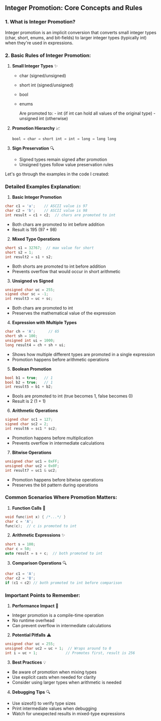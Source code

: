 ## Integer Promotion: Core Concepts and Rules

### 1. What is Integer Promotion?
Integer promotion is an implicit conversion that converts small integer types (char, short, enums, and bit-fields) to larger integer types (typically int) when they're used in expressions.

### 2. Basic Rules of Integer Promotion:

1. **Small Integer Types** ✨
   - char (signed/unsigned)
   - short int (signed/unsigned)
   - bool
   - enums

     Are promoted to:
         - int (if int can hold all values of the original type)
         - unsigned int (otherwise)

2. **Promotion Hierarchy** 📈
   ```
   bool → char → short int → int → long → long long
   ```

3. **Sign Preservation** 🔍
   - Signed types remain signed after promotion
   - Unsigned types follow value preservation rules

Let's go through the examples in the code I created:

### Detailed Examples Explanation:

1. **Basic Integer Promotion** 
```cpp
char c1 = 'a';    // ASCII value is 97
char c2 = 'b';    // ASCII value is 98
int result = c1 + c2;  // chars are promoted to int
```
- Both chars are promoted to int before addition
- Result is 195 (97 + 98)

2. **Mixed Type Operations**
```cpp
short s1 = 32767;  // max value for short
short s2 = 1;
int result2 = s1 + s2;
```
- Both shorts are promoted to int before addition
- Prevents overflow that would occur in short arithmetic

3. **Unsigned vs Signed**
```cpp
unsigned char uc = 255;
signed char sc = -1;
int result3 = uc + sc;
```
- Both chars are promoted to int
- Preserves the mathematical value of the expression

4. **Expression with Multiple Types**
```cpp
char ch = 'A';      // 65
short sh = 100;
unsigned int ui = 1000;
long result4 = ch + sh + ui;
```
- Shows how multiple different types are promoted in a single expression
- Promotion happens before arithmetic operations

5. **Boolean Promotion**
```cpp
bool b1 = true;   // 1
bool b2 = true;   // 1
int result5 = b1 + b2;
```
- Bools are promoted to int (true becomes 1, false becomes 0)
- Result is 2 (1 + 1)

6. **Arithmetic Operations**
```cpp
signed char sc1 = 127;
signed char sc2 = 2;
int result6 = sc1 * sc2;
```
- Promotion happens before multiplication
- Prevents overflow in intermediate calculations

7. **Bitwise Operations**
```cpp
unsigned char uc1 = 0xFF;
unsigned char uc2 = 0x0F;
int result7 = uc1 & uc2;
```
- Promotion happens before bitwise operations
- Preserves the bit pattern during operations

### Common Scenarios Where Promotion Matters:

1. **Function Calls** 🎯
```cpp
void func(int x) { /*...*/ }
char c = 'A';
func(c);  // c is promoted to int
```

2. **Arithmetic Expressions** ✨
```cpp
short s = 100;
char c = 50;
auto result = s + c;  // both promoted to int
```

3. **Comparison Operations** 🔍
```cpp
char c1 = 'A';
char c2 = 'B';
if (c1 < c2) // both promoted to int before comparison
```

### Important Points to Remember:

1. **Performance Impact** 🚀
- Integer promotion is a compile-time operation
- No runtime overhead
- Can prevent overflow in intermediate calculations

2. **Potential Pitfalls** ⚠️
```cpp
unsigned char uc = 255;
unsigned char uc2 = uc + 1;  // Wraps around to 0
int i = uc + 1;             // Promotes first, result is 256
```

3. **Best Practices** 💡
- Be aware of promotion when mixing types
- Use explicit casts when needed for clarity
- Consider using larger types when arithmetic is needed

4. **Debugging Tips** 🔍
- Use sizeof() to verify type sizes
- Print intermediate values when debugging
- Watch for unexpected results in mixed-type expressions
